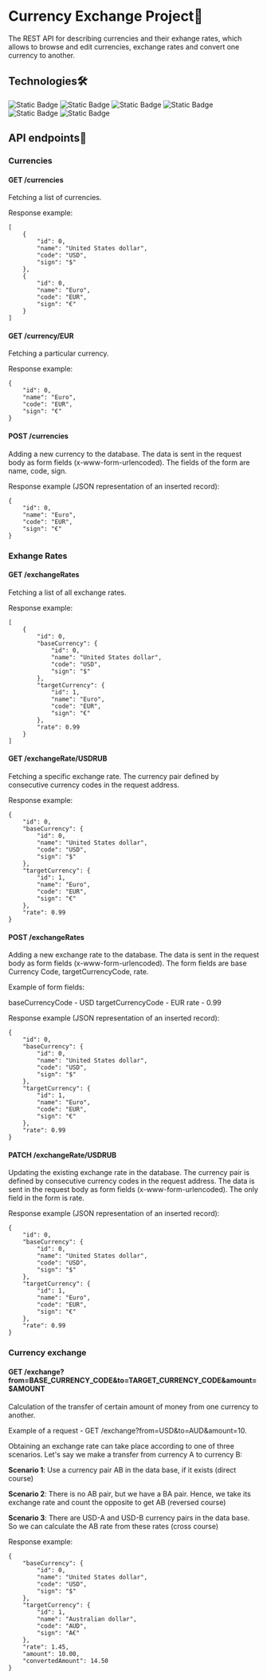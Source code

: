 # Currency Exchange Project💱

The REST API for describing currencies and their exhange rates, which allows to browse and edit currencies, exchange rates and convert one currency to another.

## Technologies🛠️
![Static Badge](https://img.shields.io/badge/Java-brightgreen)
![Static Badge](https://img.shields.io/badge/Maven-blue)
![Static Badge](https://img.shields.io/badge/Java%20Servlets-orange)
![Static Badge](https://img.shields.io/badge/JDBC-grey)
![Static Badge](https://img.shields.io/badge/SQLite-purple)
![Static Badge](https://img.shields.io/badge/Tomcat-yellow)

## API endpoints🚩

### Currencies

#### GET /currencies

Fetching a list of currencies. 

Response example:

```
[
    {
        "id": 0,
        "name": "United States dollar",
        "code": "USD",
        "sign": "$"
    },   
    {
        "id": 0,
        "name": "Euro",
        "code": "EUR",
        "sign": "€"
    }
]
```

#### GET /currency/EUR 

Fetching a particular currency. 

Response example:
```
{
    "id": 0,
    "name": "Euro",
    "code": "EUR",
    "sign": "€"
}
```

#### POST /currencies

Adding a new currency to the database. The data is sent in the request body as form fields (x-www-form-urlencoded). The fields of the form are name, code, sign. 

Response example (JSON representation of an inserted record):
```
{
    "id": 0,
    "name": "Euro",
    "code": "EUR",
    "sign": "€"
}
```

### Exhange Rates

#### GET /exchangeRates

Fetching a list of all exchange rates. 

Response example:
```
[
    {
        "id": 0,
        "baseCurrency": {
            "id": 0,
            "name": "United States dollar",
            "code": "USD",
            "sign": "$"
        },
        "targetCurrency": {
            "id": 1,
            "name": "Euro",
            "code": "EUR",
            "sign": "€"
        },
        "rate": 0.99
    }
]
```

#### GET /exchangeRate/USDRUB

Fetching a specific exchange rate. The currency pair defined by consecutive currency codes in the request address.

Response example:
```
{
    "id": 0,
    "baseCurrency": {
        "id": 0,
        "name": "United States dollar",
        "code": "USD",
        "sign": "$"
    },
    "targetCurrency": {
        "id": 1,
        "name": "Euro",
        "code": "EUR",
        "sign": "€"
    },
    "rate": 0.99
}

```

#### POST /exchangeRates

Adding a new exchange rate to the database. The data is sent in the request body as form fields (x-www-form-urlencoded). The form fields are base Currency Code, targetCurrencyCode, rate. 

Example of form fields:

baseCurrencyCode - USD
targetCurrencyCode - EUR
rate - 0.99

Response example (JSON representation of an inserted record):
```
{
    "id": 0,
    "baseCurrency": {
        "id": 0,
        "name": "United States dollar",
        "code": "USD",
        "sign": "$"
    },
    "targetCurrency": {
        "id": 1,
        "name": "Euro",
        "code": "EUR",
        "sign": "€"
    },
    "rate": 0.99
}
```

#### PATCH /exchangeRate/USDRUB

Updating the existing exchange rate in the database. The currency pair is defined by consecutive currency codes in the request address. The data is sent in the request body as form fields (x-www-form-urlencoded). The only field in the form is rate.

Response example (JSON representation of an inserted record):
```
{
    "id": 0,
    "baseCurrency": {
        "id": 0,
        "name": "United States dollar",
        "code": "USD",
        "sign": "$"
    },
    "targetCurrency": {
        "id": 1,
        "name": "Euro",
        "code": "EUR",
        "sign": "€"
    },
    "rate": 0.99
}
```

### Currency exchange

#### GET /exchange?from=BASE_CURRENCY_CODE&to=TARGET_CURRENCY_CODE&amount=$AMOUNT

Calculation of the transfer of certain amount of money from one currency to another.

Example of a request - GET /exchange?from=USD&to=AUD&amount=10.

Obtaining an exchange rate can take place according to one of three scenarios. Let's say we make a transfer from currency A to currency B:

**Scenario 1**: Use a currency pair AB in the data base, if it exists (direct course)

**Scenario 2**: There is no AB pair, but we have a BA pair. Hence, we take its exchange rate and count the opposite to get AB (reversed course)

**Scenario 3**: There are USD-A and USD-B currency pairs in the data base. So we can calculate the AB rate from these rates (cross course)

Response example:
```
{
    "baseCurrency": {
        "id": 0,
        "name": "United States dollar",
        "code": "USD",
        "sign": "$"
    },
    "targetCurrency": {
        "id": 1,
        "name": "Australian dollar",
        "code": "AUD",
        "sign": "A€"
    },
    "rate": 1.45,
    "amount": 10.00,
    "convertedAmount": 14.50
}

```
